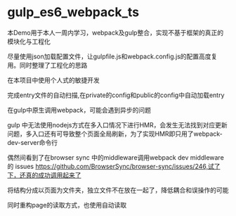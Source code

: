 # gulp_es6_webpack_ts
本Demo用于本人一周内学习，webpack及gulp整合，实现不基于框架的真正的模块化与工程化

尽量使用json加载配置文件，让gulpfile.js和webpack.config.js的配置高度复用。同时整理了工程化的思路

在本项目中使用个人式的敏捷开发

完成entry文件的自动扫描,在private的config和public的config中自动加载entry

在gulp中原生调用webpack，可能会遇到异步的问题

gulp 中无法使用nodejs方式在多入口情况下进行HMR，会发生无法找到对应更新问题，多入口还有可导致整个页面全局刷新，为了实现HMR即只用了webpack-dev-server命令行

偶然间看到了在browser sync 中的middleware调用webpack dev middleware 的 issues https://github.com/BrowserSync/browser-sync/issues/246,试了下，还真的成功调用起来了

将结构分成以页面为文件夹，独立文件不在放在一起了，降低耦合和误操作的可能

同时重构page的读取方式，也使用自动读取